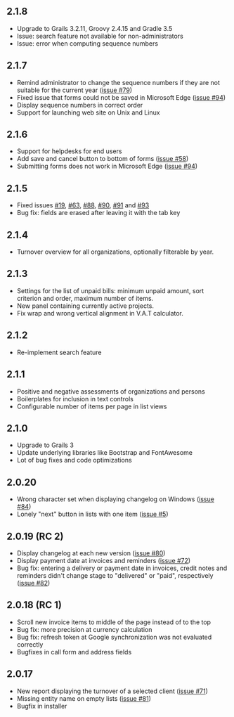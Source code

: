 ## 2.1.8

* Upgrade to Grails 3.2.11, Groovy 2.4.15 and Gradle 3.5
* Issue: search feature not available for non-administrators
* Issue: error when computing sequence numbers

## 2.1.7

* Remind administrator to change the sequence numbers if they are not suitable
  for the current year
  ([issue #79](https://github.com/dellermann/springcrm/issues/79))
* Fixed issue that forms could not be saved in Microsoft Edge
  ([issue #94](https://github.com/dellermann/springcrm/issues/94))
* Display sequence numbers in correct order
* Support for launching web site on Unix and Linux

## 2.1.6

* Support for helpdesks for end users
* Add save and cancel button to bottom of forms
  ([issue #58](https://github.com/dellermann/springcrm/issues/58))
* Submitting forms does not work in Microsoft Edge
  ([issue #94](https://github.com/dellermann/springcrm/issues/94))

[comment]: STOP

## 2.1.5

* Fixed issues [#19](https://github.com/dellermann/springcrm/issues/19), [#63](https://github.com/dellermann/springcrm/issues/63), [#88](https://github.com/dellermann/springcrm/issues/88), [#90](https://github.com/dellermann/springcrm/issues/90), [#91](https://github.com/dellermann/springcrm/issues/91) and [#93](https://github.com/dellermann/springcrm/issues/93) 
* Bug fix: fields are erased after leaving it with the tab key

## 2.1.4

* Turnover overview for all organizations, optionally filterable by year.

## 2.1.3

* Settings for the list of unpaid bills: minimum unpaid amount, sort
  criterion and order, maximum number of items.
* New panel containing currently active projects.
* Fix wrap and wrong vertical alignment in V.A.T calculator.

## 2.1.2

* Re-implement search feature

## 2.1.1

* Positive and negative assessments of organizations and persons
* Boilerplates for inclusion in text controls
* Configurable number of items per page in list views

## 2.1.0

* Upgrade to Grails 3
* Update underlying libraries like Bootstrap and FontAwesome
* Lot of bug fixes and code optimizations

## 2.0.20

* Wrong character set when displaying changelog on Windows
  ([issue #84](https://github.com/dellermann/springcrm/issues/84))
* Lonely "next" button in lists with one item
  ([issue #5](https://github.com/dellermann/springcrm/issues/5))

## 2.0.19 (RC 2)

* Display changelog at each new version
  ([issue #80](https://github.com/dellermann/springcrm/issues/80))
* Display payment date at invoices and reminders
  ([issue #72](https://github.com/dellermann/springcrm/issues/72))
* Bug fix: entering a delivery or payment date in invoices, credit notes and
  reminders didn't change stage to "delivered" or "paid", respectively
  ([issue #82](https://github.com/dellermann/springcrm/issues/82))

## 2.0.18 (RC 1)

* Scroll new invoice items to middle of the page instead of to the top
* Bug fix: more precision at currency calculation
* Bug fix: refresh token at Google synchronization was not evaluated correctly
* Bugfixes in call form and address fields

## 2.0.17

* New report displaying the turnover of a selected client
  ([issue #71](https://github.com/dellermann/springcrm/issues/71))
* Missing entity name on empty lists
  ([issue #81](https://github.com/dellermann/springcrm/issues/81))
* Bugfix in installer
